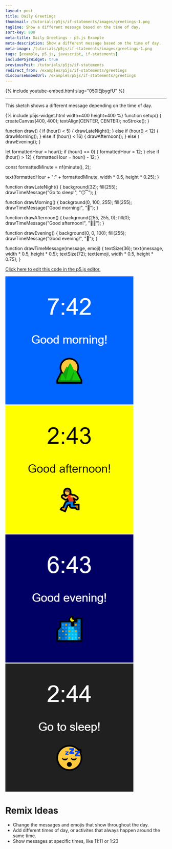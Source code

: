 ```yaml
---
layout: post
title: Daily Greetings
thumbnail: /tutorials/p5js/if-statements/images/greetings-1.png
tagline: Show a different message based on the time of day.
sort-key: 800
meta-title: Daily Greetings - p5.js Example
meta-description: Show a different message based on the time of day.
meta-image: /tutorials/p5js/if-statements/images/greetings-1.png
tags: [example, p5.js, javascript, if-statements]
includeP5jsWidget: true
previousPost: /tutorials/p5js/if-statements
redirect_from: /examples/p5js/if-statements/greetings
discourseEmbedUrl: /examples/p5js/if-statements/greetings
---
```


{% include youtube-embed.html slug="050lEjbygfU" %}

---

This sketch shows a different message depending on the time of day.

{% include p5js-widget.html width=400 height=400 %}
function setup() {
  createCanvas(400, 400);
  textAlign(CENTER, CENTER);
  noStroke();
}

function draw() {
  if (hour() < 5) {
    drawLateNight();
  } else if (hour() < 12) {
    drawMorning();
  } else if (hour() < 16) {
    drawAfternoon();
  } else {
    drawEvening();
  }

  let formattedHour = hour();
  if (hour() == 0) {
    formattedHour = 12;
  } else if (hour() > 12) {
    formattedHour = hour() - 12;
  }

  const formattedMinute = nf(minute(), 2);

  text(formattedHour + ":" + formattedMinute,
       width * 0.5, height * 0.25);
}

function drawLateNight() {
  background(32);
  fill(255);
  drawTimeMessage("Go to sleep!", "😴");
}

function drawMorning() {
  background(0, 100, 255);
  fill(255);
  drawTimeMessage("Good morning!", "🌄");
}

function drawAfternoon() {
  background(255, 255, 0);
  fill(0);
  drawTimeMessage("Good afternoon!", "🏃‍♂️");
}

function drawEvening() {
  background(0, 0, 100);
  fill(255);
  drawTimeMessage("Good evening!", "🌃");
}

function drawTimeMessage(message, emoji) {
  textSize(36);
  text(message, width * 0.5, height * 0.5);
  textSize(72);
  text(emoji, width * 0.5, height * 0.75);
}
</script>

[Click here to edit this code in the p5.js editor.](https://editor.p5js.org/KevinWorkman/sketches/P7xk0ucIp)

![good morning](/tutorials/p5js/if-statements/images/greetings-2.png)
![good afternoon](/tutorials/p5js/if-statements/images/greetings-3.png)
![good evening](/tutorials/p5js/if-statements/images/greetings-4.png)
![go to bed](/tutorials/p5js/if-statements/images/greetings-5.png)

# Remix Ideas

- Change the messages and emojis that show throughout the day.
- Add different times of day, or activites that always happen around the same time.
- Show messages at specific times, like 11:11 or 1:23
